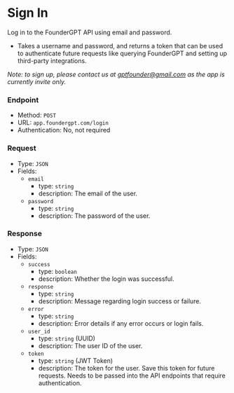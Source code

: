 # Sign In

Log in to the FounderGPT API using email and password.

-   Takes a username and password, and returns a token that can be used to authenticate future requests like querying FounderGPT and setting up third-party integrations.

_Note: to sign up, please contact us at gptfounder@gmail.com as the app is currently invite only._

### Endpoint

-   Method: `POST`
-   URL: `app.foundergpt.com/login`
-   Authentication: No, not required

### Request

-   Type: `JSON`
-   Fields:
    -   `email`
        -   type: `string`
        -   description: The email of the user.
    -   `password`
        -   type: `string`
        -   description: The password of the user.

### Response

-   Type: `JSON`
-   Fields:
    -   `success`
        -   type: `boolean`
        -   description: Whether the login was successful.
    -   `response`
        -   type: `string`
        -   description: Message regarding login success or failure.
    -   `error`
        -   type: `string`
        -   description: Error details if any error occurs or login fails.
    -   `user_id`
        -   type: `string` (UUID)
        -   description: The user ID of the user.
    -   `token`
        -   type: `string` (JWT Token)
        -   description: The token for the user. Save this token for future requests. Needs to be passed into the API endpoints that require authentication.
